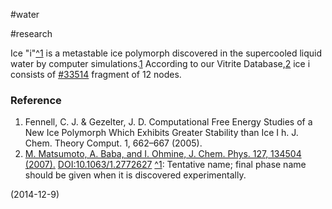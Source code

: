 #water

#research

Ice "i"[^1](^1) is a metastable ice polymorph discovered in the supercooled liquid water by computer simulations.[1](1)  According to our Vitrite Database,[2](2) ice i consists of  [#33514](/vitrite:33514) fragment of 12 nodes. 


### Reference

1. Fennell, C. J. & Gezelter, J. D. Computational Free Energy Studies of a New Ice Polymorph Which Exhibits Greater Stability than Ice I h. J. Chem. Theory Comput. 1, 662&#8211;667 (2005).
1. [M. Matsumoto, A. Baba, and I. Ohmine,  J. Chem. Phys. 127, 134504 (2007).](/JCP:127/134504) [DOI:10.1063/1.2772627](DOI:10.1063/1.2772627)
[^1](^1): Tentative name; final phase name should be given when it is discovered experimentally.


(2014-12-9)
